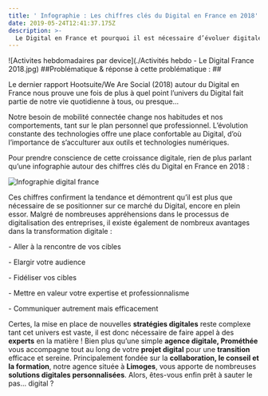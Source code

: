 ```yaml
---
title: ' Infographie : Les chiffres clés du Digital en France en 2018'
date: 2019-05-24T12:41:37.175Z
description: >-
  Le Digital en France et pourquoi il est nécessaire d’évoluer digitalement Prendre conscience des évolutions du digital (s’acculturer) pour mieux appréhender sa transformation digitale et ainsi se décider à mettre en place de nouvelles stratégies digitales efficaces (grâce à des agences digitales ou des experts qui les accompagnent tout au long de leur processus de digitalisation).
---
```


![Activites hebdomadaires par device](./Activités hebdo - Le Digital France 2018.jpg)
##Problématique & réponse à cette problématique : ##


Le dernier rapport Hootsuite/We Are Social (2018) autour du Digital en France nous prouve une fois de plus à quel point l’univers du Digital fait partie de notre vie quotidienne à tous, ou presque…

Notre besoin de mobilité connectée change nos habitudes et nos comportements, tant sur le plan personnel que professionnel. L’évolution constante des technologies offre une place confortable au Digital, d’où l’importance de s’acculturer aux outils et technologies numériques. 

Pour prendre conscience de cette croissance digitale, rien de plus parlant qu’une infographie autour des chiffres clés du Digital en France en 2018 : 

![Infographie digital france](./Infographie.png)

Ces chiffres confirment la tendance et démontrent qu’il est plus que nécessaire de se positionner sur ce marché du Digital, encore en plein essor. Malgré de nombreuses appréhensions dans le processus de digitalisation des entreprises, il existe également de nombreux avantages dans la transformation digitale : 

\- Aller à la rencontre de vos cibles

\- Elargir votre audience

\- Fidéliser vos cibles

\- Mettre en valeur votre expertise et professionnalisme

\- Communiquer autrement mais efficacement



Certes, la mise en place de nouvelles **stratégies digitales** reste complexe tant cet univers est vaste, il est donc nécessaire de faire appel à des **experts** en la matière ! Bien plus qu’une simple **agence digitale, Prométhée** vous accompagne tout au long de votre **projet digital**
pour une **transition** efficace et sereine. Principalement fondée sur la **collaboration, le conseil et la formation**, notre agence située à **Limoges**, vous apporte de nombreuses **solutions digitales personnalisées**. Alors, êtes-vous enfin prêt à sauter le pas… digital ?
